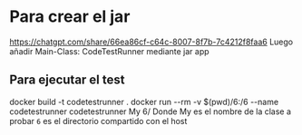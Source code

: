 # Para crear el jar
https://chatgpt.com/share/66ea86cf-c64c-8007-8f7b-7c4212f8faa6
Luego añadir Main-Class: CodeTestRunner mediante jar app

## Para ejecutar el test
docker build -t codetestrunner .
docker run  --rm -v $(pwd)/6:/6 --name codetestrunner codetestrunner My 6/
Donde My es el nombre de la clase a probar `6` es el directorio compartido con el host

